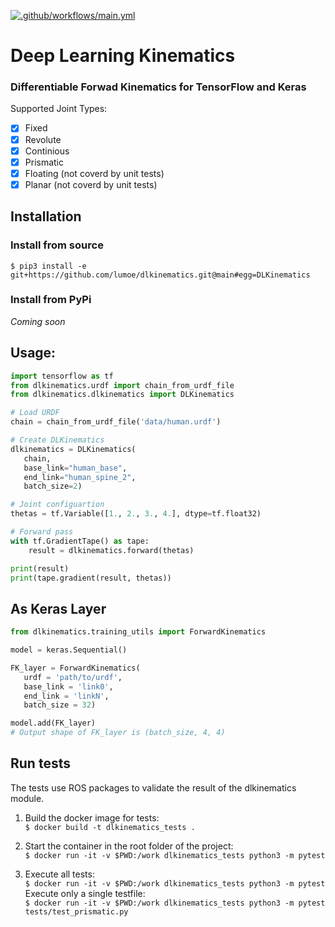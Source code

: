 [![.github/workflows/main.yml](https://github.com/lumoe/dlkinematics/actions/workflows/main.yml/badge.svg?branch=main)](https://github.com/lumoe/dlkinematics/actions/workflows/main.yml)

# Deep Learning Kinematics

### Differentiable Forwad Kinematics for TensorFlow and Keras

Supported Joint Types:

- [x] Fixed
- [x] Revolute
- [x] Continious
- [x] Prismatic
- [x] Floating (not coverd by unit tests)
- [x] Planar (not coverd by unit tests)

## Installation

### Install from source

`$ pip3 install -e git+https://github.com/lumoe/dlkinematics.git@main#egg=DLKinematics`

### Install from PyPi

_Coming soon_

## Usage:

```python
import tensorflow as tf
from dlkinematics.urdf import chain_from_urdf_file
from dlkinematics.dlkinematics import DLKinematics

# Load URDF
chain = chain_from_urdf_file('data/human.urdf')

# Create DLKinematics
dlkinematics = DLKinematics(
   chain,
   base_link="human_base",
   end_link="human_spine_2",
   batch_size=2)

# Joint configuartion
thetas = tf.Variable([1., 2., 3., 4.], dtype=tf.float32)

# Forward pass
with tf.GradientTape() as tape:
    result = dlkinematics.forward(thetas)

print(result)
print(tape.gradient(result, thetas))

```

## As Keras Layer

```python
from dlkinematics.training_utils import ForwardKinematics

model = keras.Sequential()

FK_layer = ForwardKinematics(
   urdf = 'path/to/urdf',
   base_link = 'link0',
   end_link = 'linkN',
   batch_size = 32)

model.add(FK_layer)
# Output shape of FK_layer is (batch_size, 4, 4)
```

## Run tests

The tests use ROS packages to validate the result of the dlkinematics module.

1. Build the docker image for tests:  
   `$ docker build -t dlkinematics_tests .`

1. Start the container in the root folder of the project:  
   `$ docker run -it -v $PWD:/work dlkinematics_tests python3 -m pytest`

1. Execute all tests:  
   `$ docker run -it -v $PWD:/work dlkinematics_tests python3 -m pytest`  
   Execute only a single testfile:  
   `$ docker run -it -v $PWD:/work dlkinematics_tests python3 -m pytest tests/test_prismatic.py`

